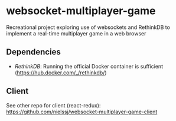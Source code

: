 # websocket-multiplayer-game
Recreational project exploring use of websockets and RethinkDB to implement a real-time multiplayer game in a web browser

## Dependencies
 - *RethinkDB*: Running the official Docker container is sufficient (https://hub.docker.com/_/rethinkdb/)

## Client
See other repo for client (react-redux):
https://github.com/nielssj/websocket-multiplayer-game-client
